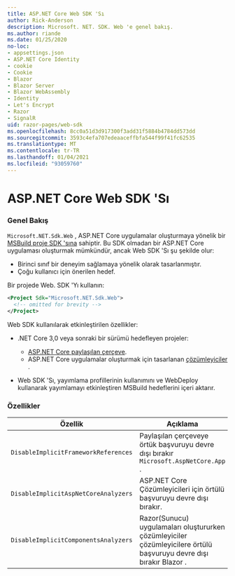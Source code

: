 ```yaml
---
title: ASP.NET Core Web SDK 'Sı
author: Rick-Anderson
description: Microsoft. NET. SDK. Web 'e genel bakış.
ms.author: riande
ms.date: 01/25/2020
no-loc:
- appsettings.json
- ASP.NET Core Identity
- cookie
- Cookie
- Blazor
- Blazor Server
- Blazor WebAssembly
- Identity
- Let's Encrypt
- Razor
- SignalR
uid: razor-pages/web-sdk
ms.openlocfilehash: 8cc0a51d3d917300f3add31f5884b4784dd573dd
ms.sourcegitcommit: 3593c4efa707edeaaceffbfa544f99f41fc62535
ms.translationtype: MT
ms.contentlocale: tr-TR
ms.lasthandoff: 01/04/2021
ms.locfileid: "93059760"
---
```

# <a name="aspnet-core-web-sdk"></a>ASP.NET Core Web SDK 'Sı

### <a name="overview"></a>Genel Bakış

`Microsoft.NET.Sdk.Web` , ASP.NET Core uygulamalar oluşturmaya yönelik bir [MSBuild proje SDK 'sına](/visualstudio/msbuild/how-to-use-project-sdk) sahiptir. Bu SDK olmadan bir ASP.NET Core uygulaması oluşturmak mümkündür, ancak Web SDK 'Sı şu şekilde olur:

* Birinci sınıf bir deneyim sağlamaya yönelik olarak tasarlanmıştır.
* Çoğu kullanıcı için önerilen hedef.

Bir projede Web. SDK 'Yı kullanın:

  ```xml
  <Project Sdk="Microsoft.NET.Sdk.Web">
    <!-- omitted for brevity -->
  </Project>
  ```

Web SDK kullanılarak etkinleştirilen özellikler:

* .NET Core 3,0 veya sonraki bir sürümü hedefleyen projeler:

  * [ASP.NET Core paylaşılan çerçeve](xref:fundamentals/metapackage-app).
  * ASP.NET Core uygulamalar oluşturmak için tasarlanan [çözümleyiciler](/visualstudio/extensibility/getting-started-with-roslyn-analyzers) .
* Web SDK 'Sı, yayımlama profillerinin kullanımını ve WebDeploy kullanarak yayımlamayı etkinleştiren MSBuild hedeflerini içeri aktarır.

### <a name="properties"></a>Özellikler

| Özellik | Açıklama |
| -------- | ----------- |
| `DisableImplicitFrameworkReferences` | Paylaşılan çerçeveye örtük başvuruyu devre dışı bırakır `Microsoft.AspNetCore.App` . |
| `DisableImplicitAspNetCoreAnalyzers` | ASP.NET Core Çözümleyicileri için örtülü başvuruyu devre dışı bırakır. |
| `DisableImplicitComponentsAnalyzers` | Razor(Sunucu) uygulamaları oluştururken çözümleyiciler çözümleyicilere örtülü başvuruyu devre dışı bırakır Blazor . |